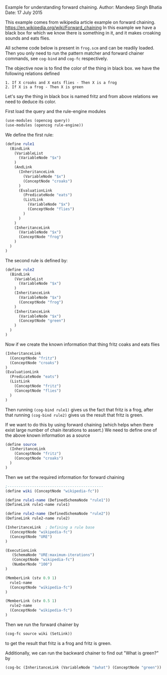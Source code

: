 Example for understanding forward chaining.
Author: Mandeep Singh Bhatia
Date: 17 July 2015

This example comes from wikipedia article example on forward chaining.
https://en.wikipedia.org/wiki/Forward_chaining In this example we have
a black box for which we know there is something in it, and it makes
croaking sounds and eats flies.

All scheme code below is present in `frog.scm` and can be readily
loaded. Then you only need to run the pattern matcher and forward
chainer commands, see `cog-bind` and `cog-fc` respectively.

The objective now is to find the color of the thing in black box.  we
have the following relations defined

```
1. If X croaks and X eats flies - Then X is a frog
2. If X is a frog - Then X is green
```

Let's say the thing in black box is named fritz and from above
relations we need to deduce its color.

First load the query and the rule-engine modules
```scheme
(use-modules (opencog query))
(use-modules (opencog rule-engine))
```

We define the first rule:
```scheme
(define rule1
  (BindLink
    (VariableList
      (VariableNode "$x")
    )
    (AndLink
      (InheritanceLink
        (VariableNode "$x")
        (ConceptNode "croaks")
      )
      (EvaluationLink
        (PredicateNode "eats")
        (ListLink
          (VariableNode "$x")
          (ConceptNode "flies")
        )
      )
    )
    (InheritanceLink
      (VariableNode "$x")
      (ConceptNode "frog")
    )
  )
)
```

The second rule is defined by:
```scheme
(define rule2
  (BindLink
    (VariableList
      (VariableNode "$x")
    )
    (InheritanceLink
      (VariableNode "$x")
      (ConceptNode "frog")
    )
    (InheritanceLink
      (VariableNode "$x")
      (ConceptNode "green")
    )
  )
)
```

Now if we create the known information that thing fritz coaks and eats flies
```scheme
(InheritanceLink
  (ConceptNode "fritz")
  (ConceptNode "croaks")
)
(EvaluationLink
  (PredicateNode "eats")
  (ListLink
    (ConceptNode "fritz")
    (ConceptNode "flies")
  )
)
```

Then running `(cog-bind rule1)` gives us the fact that fritz is a frog, after that
running `(cog-bind rule2)` gives us the result that fritz is green.

If we want to do this by using forward chaining (which helps when there exist large number of chain iterations to assert.)
We need to define one of the above known information as a source
```scheme
(define source
  (InheritanceLink
    (ConceptNode "fritz")
    (ConceptNode "croaks")
  )
)
```

Then we set the required information for forward chaining
```scheme
;-------------------------------------------
(define wiki (ConceptNode "wikipedia-fc"))

(define rule1-name (DefinedSchemaNode "rule1"))
(DefineLink rule1-name rule1)

(define rule2-name (DefinedSchemaNode "rule2"))
(DefineLink rule2-name rule2)

(InheritanceLink  ; Defining a rule base
  (ConceptNode "wikipedia-fc")
  (ConceptNode "URE")
)

(ExecutionLink
   (SchemaNode "URE:maximum-iterations")
   (ConceptNode "wikipedia-fc")
   (NumberNode "100")
)

(MemberLink (stv 0.9 1)
  rule1-name
  (ConceptNode "wikipedia-fc")
)

(MemberLink (stv 0.5 1)
  rule2-name
  (ConceptNode "wikipedia-fc")
)
```

Then we run the forward chainer by
```scheme
(cog-fc source wiki (SetLink))
```
to get the result that fritz is a frog and fritz is green.

Additionally, we can run the backward chainer to find out "What is green?" by
```scheme
(cog-bc (InheritanceLink (VariableNode "$what") (ConceptNode "green")) wiki (SetLink))
```
